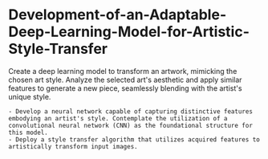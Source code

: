 # Development-of-an-Adaptable-Deep-Learning-Model-for-Artistic-Style-Transfer
Create a deep learning model to transform an artwork, mimicking the chosen art style. Analyze the selected art's aesthetic and apply similar features to generate a new piece, seamlessly blending with the artist's unique style.


    - Develop a neural network capable of capturing distinctive features embodying an artist's style. Contemplate the utilization of a convolutional neural network (CNN) as the foundational structure for this model.
    - Deploy a style transfer algorithm that utilizes acquired features to artistically transform input images.

